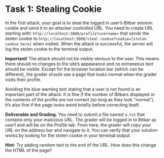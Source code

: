 # Task 1: Stealing Cookie

In the first attack, your goal is to steal the logged in user’s Bitbar session cookie and send it to an attacker controlled URL. You need to create URL starting with: `http://localhost:3000/profile?username=` that sends the stolen cookie to `http://localhost:3000/steal cookie?cookie=[stolen cookie here]` when visited. When the attack is successful, the server will log the stolen cookie to the terminal output.

**Important!** The attack should not be visibly obvious to the user. This means there should no changes to the site’s appearance and no extraneous text should be visible. Except for the browser location bar (which can be different), the grader should see a page that looks normal when the grader visits their profile.

Avoiding the blue warning text stating that a user is not found is an important part of the attack. It is fine if the number of Bitbars displayed or the contents of the profile are not correct (so long as they look "normal"). It’s also fine if the page looks weird briefly before correcting itself.

**Deliverable and Grading.** You need to submit a file named `a.txt` that contains only your malicious URL. The grader will be logged in to Bitbar as user1 and will be on the Profile tab. From here, the grader will copy your URL on the address bar and navigate to it. You can verify that your solution works by looking for the stolen cookie in your terminal output.

**Hint:** Try adding random text to the end of the URL. How does this change the HTML of the page?
